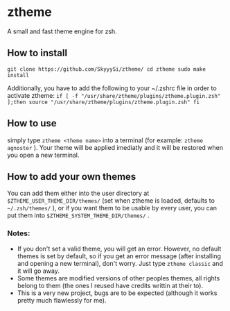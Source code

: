 # ztheme
A small and fast theme engine for zsh.

## How to install
`git clone https://github.com/SkyyySi/ztheme/
cd ztheme
sudo make install`

Additionally, you have to add the following to your ~/.zshrc file in order to activate ztheme:
`if [ -f "/usr/share/ztheme/plugins/ztheme.plugin.zsh" ];then
	source "/usr/share/ztheme/plugins/ztheme.plugin.zsh"
fi`

## How to use
simply type `ztheme <theme name>` into a terminal (for example: `ztheme agnoster` ). Your theme will be applied imediatly and it will be restored when you open a new terminal.

## How to add your own themes
You can add them either into the user directory at `$ZTHEME_USER_THEME_DIR/themes/` (set when ztheme is loaded, defaults to `~/.zsh/themes/` ), or if you want them to be usable by every user, you can put them into `$ZTHEME_SYSTEM_THEME_DIR/themes/` .

### Notes:
- If you don't set a valid theme, you will get an error. However, no default themes is set by default, so if you get an error message (after installing and opening a new terminal), don't worry. Just type `ztheme classic` and it will go away.
- Some themes are modified versions of other peoples themes, all rights belong to them (the ones I reused have credits writtin at their to).
- This is a very new project, bugs are to be expected (although it works pretty much flawlessly for me).

